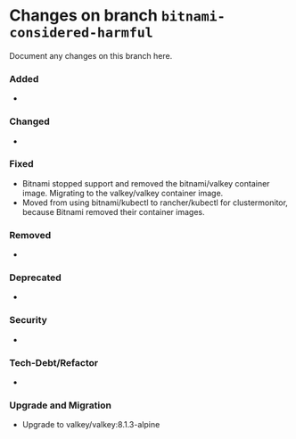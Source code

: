 # Changes on branch `bitnami-considered-harmful`
Document any changes on this branch here.
### Added
- 

### Changed
- 

### Fixed
- Bitnami stopped support and removed the bitnami/valkey container image.  Migrating to the valkey/valkey container image.
- Moved from using bitnami/kubectl to rancher/kubectl for clustermonitor, because Bitnami removed their container images.

### Removed
- 

### Deprecated
- 

### Security
- 

### Tech-Debt/Refactor
- 

### Upgrade and Migration
- Upgrade to valkey/valkey:8.1.3-alpine
